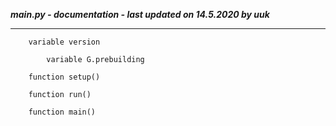***__main__.py - documentation - last updated on 14.5.2020 by uuk***
___

        variable version

            variable G.prebuilding

        function setup()

        function run()

        function main()